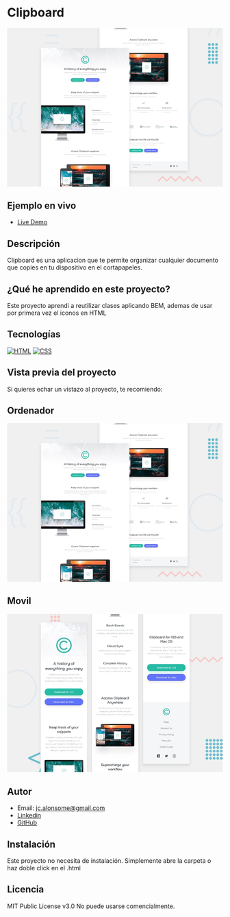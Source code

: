 # Clipboard

![Imagen del proyecto](https://github.com/JuanCarlosAlo/Clibdoard-landing-page/blob/main/images/xiydlw7ggmnfnldlflit.jpg?raw=true)

## Ejemplo en vivo

- [Live Demo](https://juancarlosalo.github.io/Clibdoard-landing-page/)

## Descripción

Clipboard es una aplicacion que te permite organizar cualquier documento que copies en tu dispositivo en el cortapapeles.

## ¿Qué he aprendido en este proyecto?

Este proyecto aprendi a reutilizar clases aplicando BEM, ademas de usar por primera vez el iconos en HTML

## Tecnologías

<!-- Iconos sacados de: https://github.com/hendrasob/badges/blob/master/README.md y https://github.com/alexandresanlim/Badges4-README.md-Profile -->

[![HTML](https://img.shields.io/badge/HTML5-E34F26?style=for-the-badge&logo=html5&logoColor=white)](https://es.wikipedia.org/wiki/HTML5)
[![CSS](https://img.shields.io/badge/CSS3-1572B6?style=for-the-badge&logo=css3&logoColor=white)](https://es.wikipedia.org/wiki/CSS)

## Vista previa del proyecto

Si quieres echar un vistazo al proyecto, te recomiendo:

## Ordenador

![Captura del proyecto](https://github.com/JuanCarlosAlo/Clibdoard-landing-page/blob/main/images/xiydlw7ggmnfnldlflit.jpg?raw=true)

## Movil

![Captura del proyecto](https://github.com/JuanCarlosAlo/Clibdoard-landing-page/blob/main/images/voykxa1c0o8esyknz1jf.jpg?raw=true)

## Autor

- Email: jc.alonsome@gmail.com
- [Linkedin](https://www.linkedin.com/in/juan-carlos-alonso-966280166/)
- [GitHub](https://github.com/JuanCarlosAlo)

## Instalación

Este proyecto no necesita de instalación. Simplemente abre la carpeta o haz doble click en el .html

## Licencia

MIT Public License v3.0
No puede usarse comencialmente.
